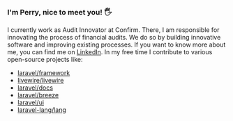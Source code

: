 ### I'm Perry, nice to meet you! 🖐️
I currently work as Audit Innovator at Confirm. There, I am responsible for innovating the process of financial audits. 
We do so by building innovative software and improving existing processes.
If you want to know more about me, you can find me on [LinkedIn](https://www.linkedin.com/in/perryvandermeer/).
In my free time I contribute to various open-source projects like:
- [laravel/framework](https://github.com/laravel/framework)
- [livewire/livewire](https://github.com/livewire/livewire)
- [laravel/docs](https://github.com/laravel/docs)
- [laravel/breeze](https://github.com/laravel/breeze)
- [laravel/ui](https://github.com/laravel/ui)
- [laravel-lang/lang](https://github.com/laravel-lang/lang)
